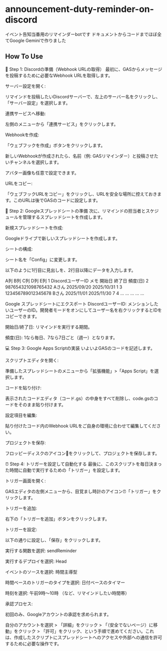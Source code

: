 # announcement-duty-reminder-on-discord

イベント告知当番用のリマインダーbotです
ドキュメントからコードまでほぼ全てGoogle Geminiで作りました

## How To Use

📍 Step 1: Discordの準備（Webhook URLの取得）
最初に、GASからメッセージを投稿するために必要なWebhook URLを取得します。

サーバー設定を開く:

リマインドを投稿したいDiscordサーバーで、左上のサーバー名をクリックし、「サーバー設定」を選択します。

連携サービスへ移動:

左側のメニューから「連携サービス」をクリックします。

Webhookを作成:

「ウェブフックを作成」ボタンをクリックします。

新しいWebhookが作成されたら、名前（例: GASリマインダー）と投稿させたいチャンネルを選択します。

アバター画像も任意で設定できます。

URLをコピー:

「ウェブフックURLをコピー」をクリックし、URLを安全な場所に控えておきます。このURLは後でGASのコードに設定します。

📄 Step 2: Googleスプレッドシートの準備
次に、リマインドの担当者とスケジュールを管理するスプレッドシートを作成します。

新規スプレッドシートを作成:

Googleドライブで新しいスプレッドシートを作成します。

シートの構成:

シート名を「Config」に変更します。

以下のように1行目に見出しを、2行目以降にデータを入力します。

A列	B列	C列	D列	E列
1	DiscordユーザーID	メモ	開始日	終了日	頻度(日)
2	987654321098765432	Aさん	2025/09/20	2025/10/31	1
3	123456789012345678	Bさん	2025/11/01	2025/11/30	7
4	...	...	...	...	...

Google スプレッドシートにエクスポート
DiscordユーザーID: メンションしたいユーザーのID。開発者モードをオンにしてユーザー名を右クリックするとIDをコピーできます。

開始日/終了日: リマインドを実行する期間。

頻度(日): 1なら毎日、7なら7日ごと（週一）となります。

💻 Step 3: Google Apps Scriptの実装
いよいよGASのコードを記述します。

スクリプトエディタを開く:

準備したスプレッドシートのメニューから「拡張機能」>「Apps Script」を選択します。

コードを貼り付け:

表示されたコードエディタ（コード.gs）の中身をすべて削除し、code.gsのコードをそのまま貼り付けます。

設定項目を編集:

貼り付けたコード内のWebhook URLをご自身の環境に合わせて編集してください。

プロジェクトを保存:

フロッピーディスクのアイコン💾をクリックして、プロジェクトを保存します。

⏰ Step 4: トリガーを設定して自動化する
最後に、このスクリプトを毎日決まった時間に自動で実行するための「トリガー」を設定します。

トリガー画面を開く:

GASエディタの左側メニューから、目覚まし時計のアイコン⏰「トリガー」をクリックします。

トリガーを追加:

右下の「トリガーを追加」ボタンをクリックします。

トリガーを設定:

以下の通りに設定し、「保存」をクリックします。

実行する関数を選択: sendReminder

実行するデプロイを選択: Head

イベントのソースを選択: 時間主導型

時間ベースのトリガーのタイプを選択: 日付ベースのタイマー

時刻を選択: 午前9時～10時 （など、リマインドしたい時間帯）

承認プロセス:

初回のみ、Googleアカウントの承認を求められます。

自分のアカウントを選択 > 「詳細」をクリック > 「（安全でないページ）に移動」をクリック > 「許可」をクリック、という手順で進めてください。これは、作成したスクリプトにスプレッドシートへのアクセスや外部への通信を許可するために必要な操作です。
